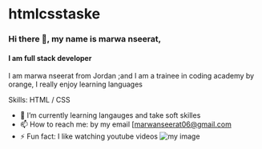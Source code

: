 # htmlcsstaske
### Hi there 👋, my name is marwa nseerat, 
#### I am full stack developer
I am marwa nseerat from Jordan ;and I am a trainee in coding academy by orange,  I really enjoy learning languages  

Skills:  HTML / CSS

- 🌱 I’m currently learning langauges and take soft skilles 
- 📫 How to reach me: by my email [marwanseerat06@gmail.com 
- ⚡ Fun fact: I like watching youtube videos 
![my image]()


